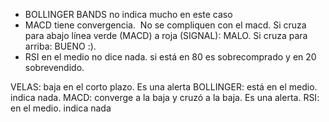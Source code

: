 
- BOLLINGER BANDS no indica mucho en este caso
- MACD tiene convergencia. 
	No se compliquen con el macd. Si cruza para abajo línea verde (MACD) a roja (SIGNAL): MALO. Si cruza para arriba: BUENO :).
- RSI en el medio no dice nada. si está en 80 es sobrecomprado y en 20 sobrevendido.

VELAS: baja en el corto plazo. Es una alerta
BOLLINGER: está en el medio. indica nada.
MACD: converge a la baja y cruzó a la baja. Es una alerta. 
RSI: en el medio. indica nada
